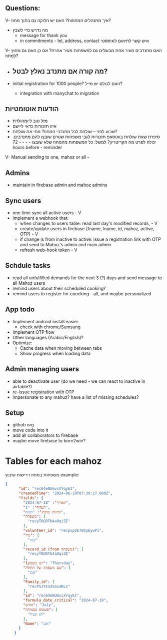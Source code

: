 ## Questions:
 


V- איך מתנהלים המחוזות? האם יש חלוקה גם בתוך מחוז?

- מה נדרש כדי לשבץ
  - message for thank you
  - in commitments - tel, address, contact איש קשר לתיאום לוגיססטי

V- האם מתנדבים מעיר אחת מבשלים גם למשפחות מעיר אחרת? אם כן האם גם מחוץ למחוז?
- מה קורה אם מתנדב נאלץ לבטל?
  - 



- initial registration for 1000 people? האם לכולם יש מייל?
  - integration with manychat to migration

## הודעות אוטומטיות
- מזל טוב ליומהולדת
- איזו תזכורות כדאי ליישם
- שבוע לפני – שולחת לכל מתנדבי המחוז? מתי את שולחת?
- סיפרת שאת שולחת בווטסאפ תזכורות לגבי משפחות שטרם שובצו להם מתנדבים. יכולה לפרט מה הקריטריון? למשל: כל המשפחות מהמחוז שלא שובצו - - - - 72 hours before - reminder

V- Manual sending to one, mahoz or all - 


## Admins
- maintain in firebase admin and mahoz admins

## Sync users
- one time sync all active users - V
- implement a webhook that:
  - when changes to users table: read last day's modified records, - V
  - create/update users in firebase (fname, lname, id, mahoz, active, OTP) - V
  - if change is from inactive to active: issue a registration link with OTP and send to Mahoz's admin and main admin
  - refresh web-hook token - V

## Schdule tasks
- read all unfulfilled demands for the next 3 (?) days and send message to all Mahoz users
- remind users about their scheduled cooking?
- remind users to register for coocking - all, and maybe personalized

## App todo
- Implement android install easier
    - check with chrome/Sumsung
- Implement OTP flow
- Other languages (Arabic/English)?
- Optimize: 
  - Cache data when moving between tabs
  - Show progress when loading data


## Admin managing users
- able to deactivate user (do we need - we can react to inactive in airtable?)
- re-issue registration with OTP
- impersonate to any mahuz? have a list of missing schedules?


## Setup
- github org
- move code into it
- add all collaborators to firebase
- maybe move firebase to born2win?


# Tables for each mahoz
משפחות במחוז
דרישות שיבוץ
example:
```json
{
      "id": "rec64eNUmvcXYqyEI",
      "createdTime": "2024-06-19T07:39:27.000Z",
      "fields": {
        "תאריך": "2024-07-18",
        "תעדוף": "1",
        "זמינות שיבוץ": "תפוס",
        "משפחה": [
          "recyT0GRTb4aOqiZE"
        ],
        "volunteer_id": "recpvp2E7B5yEywPi",
        "עיר": [
          "יבנה"
        ],
        "record_id (from משפחה)": [
          "recyT0GRTb4aOqiZE"
        ],
        "יום בשבוע1": "Thursday",
        "שם משפחה של החולה": [
          "אבג"
        ],
        "Family_id": [
          "recPSJYXnZVas4RLs"
        ],
        "id": "rec64eNUmvcXYqyEI",
        "formula_date_critical": "2024-07-18",
        "חודש": "July",
        "סטטוס בעמותה": [
          "לא פעיל"
        ],
        "Name": "אבג"
      }
    }
```